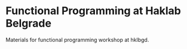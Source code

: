 # Functional Programming at Haklab Belgrade

Materials for functional programming workshop at hklbgd.
